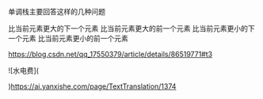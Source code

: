 单调栈主要回答这样的几种问题

比当前元素更大的下一个元素
比当前元素更大的前一个元素
比当前元素更小的下一个元素
比当前元素更小的前一个元素


https://blog.csdn.net/qq_17550379/article/details/86519771#t3

![水电费](

)https://ai.yanxishe.com/page/TextTranslation/1374


